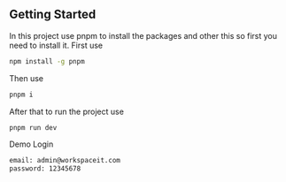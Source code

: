 ## Getting Started
In this project use pnpm to install the packages and other this so first you need to install it.
First use 
```bash
npm install -g pnpm
```
Then use 
```bash
pnpm i
```
After that to run the project use
```bash
pnpm run dev
```

Demo Login
```bash
email: admin@workspaceit.com
password: 12345678
```
